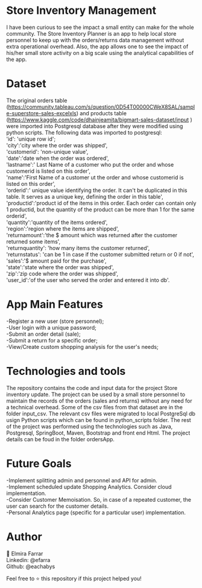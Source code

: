 # Store Inventory Management
I have been curious to see the impact a small entity can make for the whole community. The Store Inventory Planner is an app to help local store personnel to keep up with the orders/returns data management without extra operational overhead. Also, the app allows one to see the impact of his/her small store activity on a big scale using the analytical capabilities of the app.

# Dataset
The original orders table (https://community.tableau.com/s/question/0D54T00000CWeX8SAL/sample-superstore-sales-excelxls) and products table (https://www.kaggle.com/code/dhainjeamita/bigmart-sales-dataset/input ) <br />
were imported into Postgresql database after they were modified using python scripts. The following data was imported to postgresql:<br />
'id': 'unique row id';<br />
'city':'city where the order was shipped',<br />
'customerid': 'non-unique value', <br />
'date':'date when the order was ordered', <br />
'lastname':' Last Name  of a customer who put the order and whose customerid is listed on this order',<br />
'name':'First Name of a customer ut the order and whose customerid is listed on this order', <br />
'orderid':' unique value identifying the order. It can't be duplicated in this table. It serves as a unique key, defining the order in this table', <br />
'productid':'product id of the items in this order. Each order can contain only 1 productid, but the quantity of the product can be more than 1 for the same orderid', <br />
'quantity':'quantity of the items ordered',<br />
'region':'region where the items are shipped',<br />
'returnamount':'the $ amount which was returned after the customer returned some items', <br />
'returnquantity': 'how many items the customer returned',<br />
'returnstatus': 'can be 1 in case if the customer submitted return or 0 if not',<br />
'sales':'$ amount paid for the purchase', <br />
'state':'state where the order was shipped', <br />
'zip':'zip code where the order was shipped',<br />
'user_id':'of the user who served the order and entered it into db'.

# App Main Features
-Register a new user (store personnel);<br />
-User login with a unique password;<br />
-Submit an order detail (sale);<br />
-Submit a return for a specific order; <br />
-View/Create custom shopping analysis for the user's needs; <br />

# Technologies and tools
The repository contains the code and input data for the project Store inventory update. The project can be used by a small store personnel to maintain the records of the orders (sales and returns) without any need for a technical overhead.
Some of the csv files from that dataset are in the folder input_csv. The relevant csv files were migrated to local PostgreSql db usign Python scripts which can be found in python_scripts folder.
The rest of the project was performed using the technologies such as Java, Postgresql, SpringBoot, Maven, Bootstrap and front end Html. The project details can be foud in the folder ordersApp.

# Future Goals

-Implement splitting admin and personnel and API for admin.<br />
-Implement scheduled update Shopping Analytics. Consider cloud implementation. <br />
-Consider Customer Memoisation. So, in case of a repeated customer, the user can search for the customer details. <br />
-Personal Analytics page (specific for a particular user) implementation. <br />

# Author

👤 Elmira Farrar<br />
Linkedin: @efarra<br />
Github: @eachabys

Feel free to ⭐️ this repository if this project helped you!


